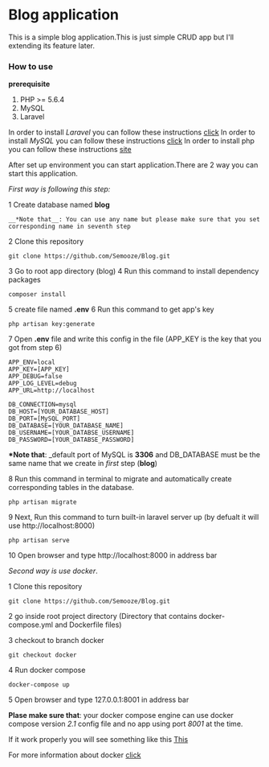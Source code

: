 # Blog application

This is a simple blog application.This is just simple CRUD app but I'll extending its feature later.

### How to use

__prerequisite__

1. PHP >= 5.6.4
2. MySQL
3. Laravel

In order to install _Laravel_ you can follow these instructions [click](https://laravel.com/docs/5.4/installation)
In order to install _MySQL_ you can follow these instructions [click](https://dev.mysql.com/doc/refman/5.7/en/installing.html)
In order to install php you can follow these instructions [site](http://php.net/manual/en/install.php)


After set up environment you can start application.There are 2 way you can start this application.

_First way is following this step:_

1 Create database named __blog__

    __*Note that__: You can use any name but please make sure that you set corresponding name in seventh step

2 Clone this repository
```
git clone https://github.com/Semooze/Blog.git
```
3 Go to root app directory (blog)
4 Run this command to install dependency packages
```
composer install
```
5 create file named __.env__
6 Run this command to get app's key
```
php artisan key:generate
```
7 Open __.env__ file and write this config in the file (APP_KEY is the key that you got from step 6)
```APP_NAME=Laravel
APP_ENV=local
APP_KEY=[APP_KEY]
APP_DEBUG=false
APP_LOG_LEVEL=debug
APP_URL=http://localhost

DB_CONNECTION=mysql
DB_HOST=[YOUR_DATABASE_HOST]
DB_PORT=[MySQL_PORT]
DB_DATABASE=[YOUR_DATABASE_NAME]
DB_USERNAME=[YOUR_DATABSE_USERNAME]
DB_PASSWORD=[YOUR_DATABSE_PASSWORD]
```

__*Note that__: _default port of MySQL is __3306__ and DB_DATABASE must be the same name that we create in _first_ step (__blog__)

8 Run this command in terminal to migrate and automatically create corresponding tables in the database.
```
php artisan migrate
```
9 Next, Run this command to turn built-in laravel server up (by defualt it will use http://localhost:8000)
```
php artisan serve
```
10 Open browser and type http://localhost:8000 in address bar

_Second way is use docker_. 

1 Clone this repository
```
git clone https://github.com/Semooze/Blog.git
```

2 go inside root project directory (Directory that contains docker-compose.yml and Dockerfile files)

3 checkout to branch docker 

```
git checkout docker
```

4 Run docker compose

```
docker-compose up
```

5 Open browser and type 127.0.0.1:8001 in address bar

__Plase make sure that__: your docker compose engine can use docker compose version _2.1_ config file and no app using port _8001_ at the time.

If it work properly you will see something like this [This](assets/InitApp.PNG)

For more information about docker [click](https://www.docker.com/)
